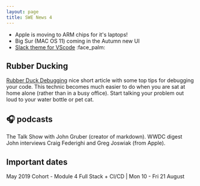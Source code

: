 ```yaml
---
layout: page
title: SWE News 4
---
```

* Apple is moving to ARM chips for it's laptops!
* Big Sur (MAC OS 11) coming in the Autumn new UI
* [Slack theme for VScode](https://github.com/slack-theme/visual-studio-code) :face_palm:

## Rubber Ducking

[Rubber Duck Debugging](http://thecodebarbarian.com/rubber-duck-debugging-for-javascript-developers.html) nice short article with some top tips for debugging your code. This technic becomes much easier to do when you are sat at home alone (rather than in a busy office). Start talking your problem out loud to your water bottle or pet cat.

## 🎧 podcasts

The Talk Show with John Gruber (creator of markdown). WWDC digest John interviews Craig Federighi and Greg Joswiak (from Apple).

## Important dates

May 2019 Cohort - Module 4 Full Stack + CI/CD | Mon 10 - Fri 21 August